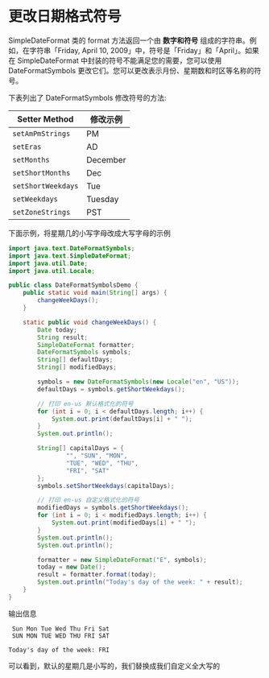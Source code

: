 # 更改日期格式符号

SimpleDateFormat 类的 format 方法返回一个由 **数字和符号** 组成的字符串。例如，在字符串「Friday, April 10, 2009」中，符号是「Friday」和「April」。如果在 SimpleDateFormat 中封装的符号不能满足您的需要，您可以使用DateFormatSymbols 更改它们。您可以更改表示月份、星期数和时区等名称的符号。

下表列出了 DateFormatSymbols 修改符号的方法:

| Setter Method      | 修改示例 |
| ------------------ | -------- |
| `setAmPmStrings`   | PM       |
| `setEras`          | AD       |
| `setMonths`        | December |
| `setShortMonths`   | Dec      |
| `setShortWeekdays` | Tue      |
| `setWeekdays`      | Tuesday  |
| `setZoneStrings`   | PST      |

下面示例，将星期几的小写字母改成大写字母的示例

```java
import java.text.DateFormatSymbols;
import java.text.SimpleDateFormat;
import java.util.Date;
import java.util.Locale;

public class DateFormatSymbolsDemo {
    public static void main(String[] args) {
        changeWeekDays();
    }

    static public void changeWeekDays() {
        Date today;
        String result;
        SimpleDateFormat formatter;
        DateFormatSymbols symbols;
        String[] defaultDays;
        String[] modifiedDays;

        symbols = new DateFormatSymbols(new Locale("en", "US"));
        defaultDays = symbols.getShortWeekdays();

        // 打印 en-us 默认格式化的符号
        for (int i = 0; i < defaultDays.length; i++) {
            System.out.print(defaultDays[i] + " ");
        }
        System.out.println();

        String[] capitalDays = {
                "", "SUN", "MON",
                "TUE", "WED", "THU",
                "FRI", "SAT"
        };
        symbols.setShortWeekdays(capitalDays);

        // 打印 en-us 自定义格式化的符号
        modifiedDays = symbols.getShortWeekdays();
        for (int i = 0; i < modifiedDays.length; i++) {
            System.out.print(modifiedDays[i] + " ");
        }
        System.out.println();
        System.out.println();

        formatter = new SimpleDateFormat("E", symbols);
        today = new Date();
        result = formatter.format(today);
        System.out.println("Today's day of the week: " + result);
    }
}
```

输出信息

```
 Sun Mon Tue Wed Thu Fri Sat 
 SUN MON TUE WED THU FRI SAT 

Today's day of the week: FRI
```

可以看到，默认的星期几是小写的，我们替换成我们自定义全大写的